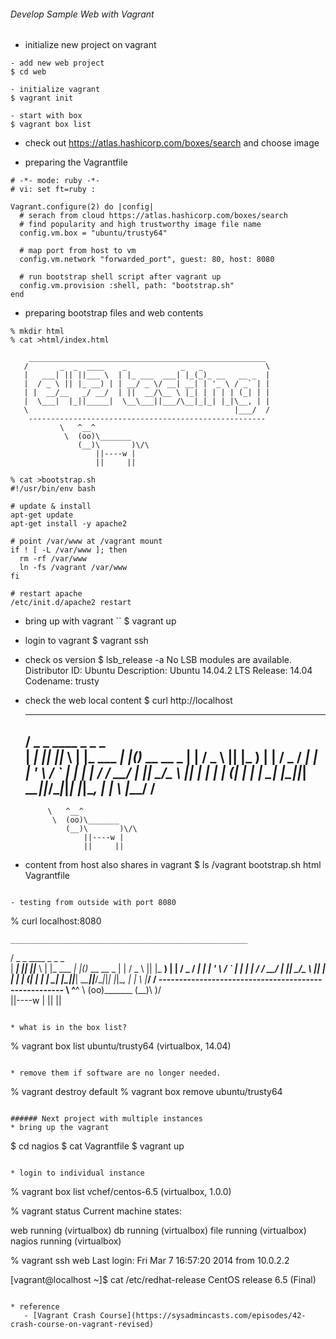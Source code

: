 ###### Develop Sample Web with Vagrant
* initialize new project on vagrant
```
- add new web project
$ cd web

- initialize vagrant
$ vagrant init

- start with box
$ vagrant box list
```

* check out https://atlas.hashicorp.com/boxes/search and choose image

* preparing the Vagrantfile
```
# -*- mode: ruby -*-
# vi: set ft=ruby :

Vagrant.configure(2) do |config|
  # serach from cloud https://atlas.hashicorp.com/boxes/search
  # find popularity and high trustworthy image file name
  config.vm.box = "ubuntu/trusty64"

  # map port from host to vm
  config.vm.network "forwarded_port", guest: 80, host: 8080

  # run bootstrap shell script after vagrant up
  config.vm.provision :shell, path: "bootstrap.sh"
end
```

* preparing bootstrap files and web contents
```
% mkdir html
% cat >html/index.html

    _____________________________________________________
   /       _  _  ____    _            _   _              \
   |   ___| || ||___ \  | |_ ___  ___| |_(_)_ __   __ _  |
   |  / _ \ || |_ __) | | __/ _ \/ __| __| | '_ \ / _` | |
   | |  __/__   _/ __/  | ||  __/\__ \ |_| | | | | (_| | |
   |  \___|  |_||_____|  \__\___||___/\__|_|_| |_|\__, | |
   \                                              |___/  /
    -----------------------------------------------------
           \   ^__^
            \  (oo)\_______
               (__)\       )\/\
                   ||----w |
                   ||     ||

% cat >bootstrap.sh
#!/usr/bin/env bash

# update & install
apt-get update
apt-get install -y apache2

# point /var/www at /vagrant mount
if ! [ -L /var/www ]; then
  rm -rf /var/www
  ln -fs /vagrant /var/www
fi

# restart apache
/etc/init.d/apache2 restart

```

* bring up with vagrant
``
$ vagrant up

- login to vagrant
$ vagrant ssh

- check os version
$ lsb_release -a
No LSB modules are available.
Distributor ID: Ubuntu
Description:    Ubuntu 14.04.2 LTS
Release:        14.04
Codename:       trusty

- check the web local content
$ curl http://localhost

    _____________________________________________________
   /       _  _  ____    _            _   _              \
   |   ___| || ||___ \  | |_ ___  ___| |_(_)_ __   __ _  |
   |  / _ \ || |_ __) | | __/ _ \/ __| __| | '_ \ / _` | |
   | |  __/__   _/ __/  | ||  __/\__ \ |_| | | | | (_| | |
   |  \___|  |_||_____|  \__\___||___/\__|_|_| |_|\__, | |
   \                                              |___/  /
    -----------------------------------------------------
           \   ^__^
            \  (oo)\_______
               (__)\       )\/\
                   ||----w |
                   ||     ||

- content from host also shares in vagrant
$ ls /vagrant
bootstrap.sh  html  Vagrantfile
```

- testing from outside with port 8080
```
% curl localhost:8080

    _____________________________________________________
   /       _  _  ____    _            _   _              \
   |   ___| || ||___ \  | |_ ___  ___| |_(_)_ __   __ _  |
   |  / _ \ || |_ __) | | __/ _ \/ __| __| | '_ \ / _` | |
   | |  __/__   _/ __/  | ||  __/\__ \ |_| | | | | (_| | |
   |  \___|  |_||_____|  \__\___||___/\__|_|_| |_|\__, | |
   \                                              |___/  /
    -----------------------------------------------------
           \   ^__^
            \  (oo)\_______
               (__)\       )\/\
                   ||----w |
                   ||     ||
```

* what is in the box list?
```
% vagrant box list
ubuntu/trusty64 (virtualbox, 14.04)
```

* remove them if software are no longer needed.
```
% vagrant destroy default
% vagrant box remove ubuntu/trusty64
```

###### Next project with multiple instances
* bring up the vagrant
```
$ cd nagios
$ cat Vagrantfile
$ vagrant up
```

* login to individual instance
```
% vagrant box list
vchef/centos-6.5 (virtualbox, 1.0.0)

% vagrant status
Current machine states:

web                       running (virtualbox)
db                        running (virtualbox)
file                      running (virtualbox)
nagios                    running (virtualbox)

% vagrant ssh web
Last login: Fri Mar  7 16:57:20 2014 from 10.0.2.2

[vagrant@localhost ~]$ cat /etc/redhat-release
CentOS release 6.5 (Final)
```

* reference
   - [Vagrant Crash Course](https://sysadmincasts.com/episodes/42-crash-course-on-vagrant-revised)
